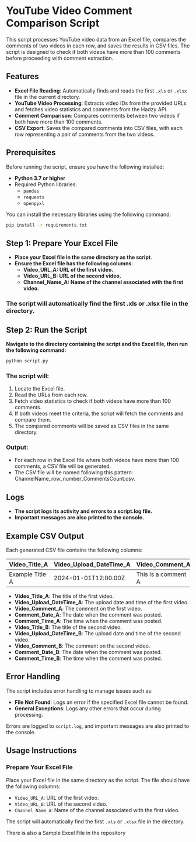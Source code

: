 # YouTube Video Comment Comparison Script

This script processes YouTube video data from an Excel file, compares the comments of two videos in each row, and saves the results in CSV files. The script is designed to check if both videos have more than 100 comments before proceeding with comment extraction.

## Features

- **Excel File Reading**: Automatically finds and reads the first `.xls` or `.xlsx` file in the current directory.
- **YouTube Video Processing**: Extracts video IDs from the provided URLs and fetches video statistics and comments from the Hadzy API.
- **Comment Comparison**: Compares comments between two videos if both have more than 100 comments.
- **CSV Export**: Saves the compared comments into CSV files, with each row representing a pair of comments from the two videos.

## Prerequisites

Before running the script, ensure you have the following installed:

- **Python 3.7 or higher**
- Required Python libraries:
  - `pandas`
  - `requests`
  - `openpyxl`

You can install the necessary libraries using the following command:

```bash
pip install -r requirements.txt
```

## Step 1: Prepare Your Excel File

- **Place your Excel file in the same directory as the script**.
- **Ensure the Excel file has the following columns**:
  - **Video_URL_A: URL of the first video.**
  - **Video_URL_B: URL of the second video.**
  - **Channel_Name_A: Name of the channel associated with the first video.**

### The script will automatically find the first .xls or .xlsx file in the directory.

## Step 2: Run the Script

**Navigate to the directory containing the script and the Excel file, then run the following command:**

```bash
python script.py
```

### The script will:

1. Locate the Excel file.
2. Read the URLs from each row.
3. Fetch video statistics to check if both videos have more than 100 comments.
4. If both videos meet the criteria, the script will fetch the comments and compare them.
5. The compared comments will be saved as CSV files in the same directory.

### Output:

- For each row in the Excel file where both videos have more than 100 comments, a CSV file will be generated.
- The CSV file will be named following this pattern: ChannelName_row_number_CommentsCount.csv.

## Logs

- **The script logs its activity and errors to a script.log file.**
- **Important messages are also printed to the console.**

## Example CSV Output

Each generated CSV file contains the following columns:

| Video_Title_A   | Video_Upload_DateTime_A | Video_Comment_A     | Comment_Date_A | Comment_Time_A | Video_Title_B   | Video_Upload_DateTime_B | Video_Comment_B     | Comment_Date_B | Comment_Time_B |
| --------------- | ----------------------- | ------------------- | -------------- | -------------- | --------------- | ----------------------- | ------------------- | -------------- | -------------- |
| Example Title A | 2024-01-01T12:00:00Z    | This is a comment A | 2024-01-01     | 12:00:00       | Example Title B | 2024-01-01T12:00:00Z    | This is a comment B | 2024-01-01     | 12:00:00       |

- **Video_Title_A**: The title of the first video.
- **Video_Upload_DateTime_A**: The upload date and time of the first video.
- **Video_Comment_A**: The comment on the first video.
- **Comment_Date_A**: The date when the comment was posted.
- **Comment_Time_A**: The time when the comment was posted.
- **Video_Title_B**: The title of the second video.
- **Video_Upload_DateTime_B**: The upload date and time of the second video.
- **Video_Comment_B**: The comment on the second video.
- **Comment_Date_B**: The date when the comment was posted.
- **Comment_Time_B**: The time when the comment was posted.

## Error Handling

The script includes error handling to manage issues such as:

- **File Not Found**: Logs an error if the specified Excel file cannot be found.
- **General Exceptions**: Logs any other errors that occur during processing.

Errors are logged to `script.log`, and important messages are also printed to the console.

## Usage Instructions

### Prepare Your Excel File

Place your Excel file in the same directory as the script. The file should have the following columns:

- `Video_URL_A`: URL of the first video.
- `Video_URL_B`: URL of the second video.
- `Channel_Name_A`: Name of the channel associated with the first video.

The script will automatically find the first `.xls` or `.xlsx` file in the directory.

There is also a Sample Excel File in the repository
